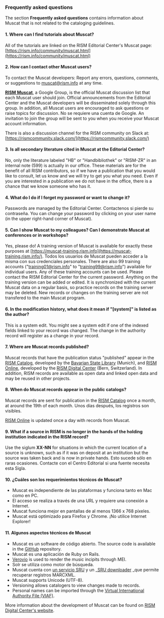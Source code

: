 ### Frequently asked questions

The section **Frequently asked questions** contains information about Muscat that is not related to the cataloging guidelines.

#### 1. Where can I find tutorials about Muscat?

All of the tutorials are linked on the RISM Editorial Center's Muscat page: [https://rism.info/community/muscat.html](https://rism.info/community/muscat.html)

#### 2. How can I contact other Muscat users?

To contact the Muscat developers: Report any errors, questions, comments, or suggestions to muscat@rism.info at any time.

**[RISM Muscat](https://groups.google.com/forum/#!forum/rism-muscat)**, a Google Group, is the official Muscat discussion list that each Muscat user should join. Official announcements from the Editorial Center and the Muscat developers will be disseminated solely through this group. In addition, all Muscat users are encouraged to ask questions or raise topics for discussion. No se requiere una cuenta de Google. An invitation to join the group will be sent to you when you receive your Muscat account information.

There is also a discussion channel for the RISM community on Slack at:   
[https://rismcommunity.slack.com/](https://rismcommunity.slack.com/)

#### 3. Is all secondary literature cited in Muscat at the Editorial Center?

No, only the literature labeled "HB" or "Handbibliothek" or "RISM-ZR" in an internal note (599) is actually in our office. These materials are for the benefit of all RISM contributors, so if we have a publication that you would like to consult, let us know and we will try to get you what you need. Even if you are interested in a publication we do not have in the office, there is a chance that we know someone who has it.

#### 4. What do I do if I forget my password or want to change it?

Passwords are managed by the Editorial Center. Contactenos si pierde su contraseña. You can change your password by clicking on your user name (in the upper right-hand corner of Muscat).

#### 5. Can I show Muscat to my colleagues? Can I demonstrate Muscat at conferences or in workshops?

Yes, please do! A training version of Muscat is available for exactly these purposes at [https://muscat-training.rism.info](https://muscat-training.rism.info/). Todos los usuarios de Muscat pueden acceder a la misma con sus credenciales personales. There are also 99 training accounts ("training01@rism.info" to "training99@rism.info") available for individual users. Any of these training accounts can be used. Please contact the RISM Editorial Center for the current password. Anything on the training version can be added or edited. It is synchronized with the current Muscat data on a regular basis, so practice records on the training server may be deleted. New records or changes on the training server are not transfered to the main Muscat program.

#### 6. In the modification history, what does it mean if "[system]" is listed as the author?

This is a system edit. You might see a system edit if one of the indexed fields linked to your record was changed. The change in the authority record will register as a change in your record.

#### 7. Where are Muscat records published?

Muscat records that have the publication status "published" appear in the [RISM Catalog](https://opac.rism.info/), developed by the [Bavarian State Library](https://www.bsb-muenchen.de/) (Munich), and [RISM Online](https://rism.online/), developed by the [RISM Digital Center](https://rism.info/digital-center.html) (Bern, Switzerland). In addition, RISM records are available as open data and linked open data and may be reused in other projects.

#### 8. When do Muscat records appear in the public catalogs?

Muscat records are sent for publication in the [RISM Catalog](https://opac.rism.info/) once a month, at around the 19th of each month. Unos días después, los registros son visibles.

[RISM Online](https://rism.online/) is updated once a day with records from Muscat.

#### 9. What if a source in RISM is no longer in the hands of the holding institution indicated in the RISM record?

Use the siglum **XX-NN** for situations in which the current location of a source is unknown, such as if it was on deposit at an institution but the source was taken back and is now in private hands. Esto sucede sólo en raras ocasiones. Contacte con el Centro Editorial si una fuente necesita esta Sigla.

#### 10. ¿Cuáles son los requerimientos técnicos de Muscat?

- Muscat es independiente de las plataformas y funciona tanto en Mac como en PC.
- El acceso se realiza a través de una URL y requiere una conexión a Internet.
- Muscat funciona mejor en pantallas de al menos 1366 x 768 píxeles.
- Muscat está optimizado para Firefox y Chrome. ¡No utilice Internet Explorer!

#### 11. Algunos aspectos técnicos de Muscat

- Muscat es un software de código abierto. The source code is available in the [GitHub](https://github.com/rism-ch/muscat) repository.
- Muscat es una aplicación de Ruby on Rails.
- [Verovio](https://www.verovio.org/pae-editor.html) is used to render the music incipits through MEI.
- Solr se utiliza como motor de búsqueda.
- Muscat cuenta con [un servicio SRU](https://github.com/rism-ch/muscat/wiki/SRU) y un _[SRU downloader](https://github.com/rism-international/sru-downloader) _que permite recuperar registros MARCXML.
- Muscat supports Unicode (UTF-8).
- Versioning allows catalogers to view changes made to records.
- Personal names can be imported through the [Virtual International Authority File (VIAF)](https://viaf.org/).

More information about the development of Muscat can be found on [RISM Digital Center's website](https://rism.digital/tools/muscat.html).
